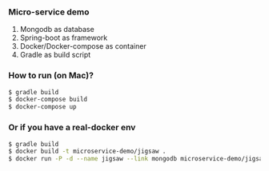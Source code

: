 ### Micro-service demo

1.  Mongodb as database        
1.  Spring-boot as framework
1.  Docker/Docker-compose as container
1.  Gradle as build script

### How to run (on Mac)?

```sh
$ gradle build
$ docker-compose build
$ docker-compose up
```

### Or if you have a real-docker env

```sh
$ gradle build
$ docker build -t microservice-demo/jigsaw .
$ docker run -P -d --name jigsaw --link mongodb microservice-demo/jigsaw
```